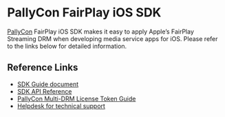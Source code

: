 # PallyCon FairPlay iOS SDK

[PallyCon](https://pallycon.com) FairPlay iOS SDK makes it easy to apply Apple’s FairPlay Streaming DRM when developing media service apps for iOS. 
Please refer to the links below for detailed information.

## Reference Links

- [SDK Guide document](https://pallycon.com/docs/en/multidrm/clients/fairplay-ios/)
- [SDK API Reference](https://github.com/inka-pallycon/pallycon-fps-ios-sdk/tree/main/doc)
- [PallyCon Multi-DRM License Token Guide](https://pallycon.com/docs/en/multidrm/license/license-token)
- [Helpdesk for technical support](https://pallycon.zendesk.com)
